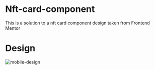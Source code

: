 # Nft-card-component
This is a solution to a nft card component design taken from Frontend Mentor

# Design

![mobile-design](https://github.com/Miafargo/Nft-card-component/assets/97089063/c4553406-66e6-4d24-a3c3-77665a9c0733)
